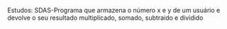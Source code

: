 Estudos:
SDAS-Programa que armazena o número x e y de um usuário e devolve o seu resultado multiplicado, somado, subtraido e dividido

